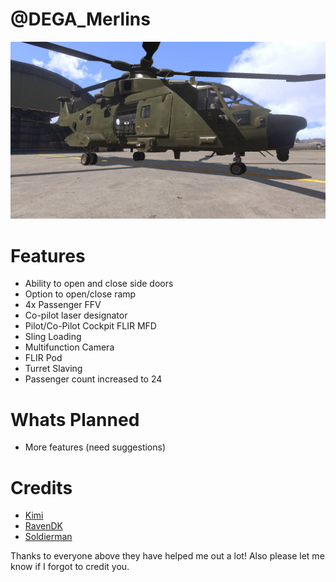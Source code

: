 @DEGA_Merlins
==============

![Wildcat Front View](https://raw.githubusercontent.com/deltagamer/DEGA_Merlins/master/Release_Notes/Thread_Images/2015-09-18_00005.jpg)

Features
=========
* Ability to open and close side doors
* Option to open/close ramp
* 4x Passenger FFV
* Co-pilot laser designator
* Pilot/Co-Pilot Cockpit FLIR MFD 
* Sling Loading
* Multifunction Camera
* FLIR Pod
* Turret Slaving
* Passenger count increased to 24

Whats Planned
=========

* More features (need suggestions)


Credits
=============

* [Kimi](https://forums.bistudio.com/user/828913-kimi-uy/)
* [RavenDK](https://forums.bistudio.com/user/749751-ravendk/)
* [Soldierman](https://forums.bistudio.com/user/766559-soldierman/)


Thanks to everyone above they have helped me out a lot! 
Also please let me know if I forgot to credit you.
